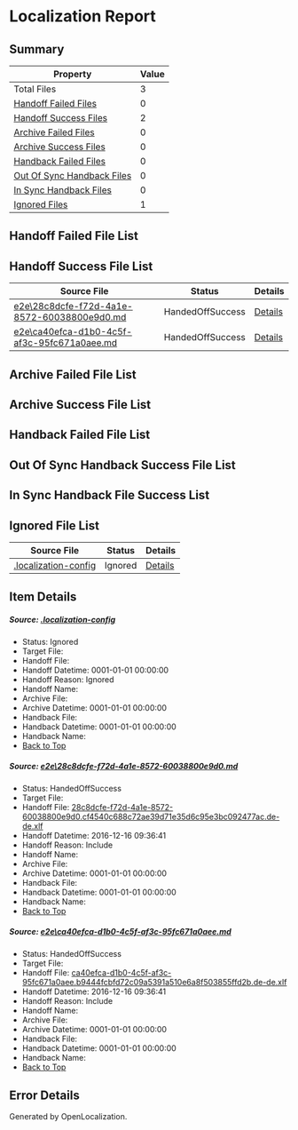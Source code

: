 # <a name='report-top'></a> Localization Report

## Summary
 Property | Value 
 -------- | ----- 
 Total Files | 3
[ Handoff Failed Files ](#handoff-failed-list)| 0
[ Handoff Success Files ](#handoff-success-list)| 2
[ Archive Failed Files ](#archive-failed-list)| 0
[ Archive Success Files ](#archive-success-list)| 0
[ Handback Failed Files ](#handback-failed-list)| 0
[ Out Of Sync Handback Files ](#outofsync-handback-success-list)| 0
[ In Sync Handback Files ](#insync-handback-success-list)| 0
[ Ignored Files ](#ignored-list)| 1

## <a name='handoff-failed-list'></a> Handoff Failed File List

## <a name='handoff-success-list'></a> Handoff Success File List
 Source File | Status | Details 
 ----------- | ------ | ------- 
 [e2e\28c8dcfe-f72d-4a1e-8572-60038800e9d0.md](https://github.com/OpenLocalizationTestOrg/ol-test0/blob/10e063f400618e79060f9a24fe61fc457aa184b7/e2e/28c8dcfe-f72d-4a1e-8572-60038800e9d0.md) | HandedOffSuccess | [Details](#7fa05182ccff007bd5780c14923ddb4a2f595bd51)
 [e2e\ca40efca-d1b0-4c5f-af3c-95fc671a0aee.md](https://github.com/OpenLocalizationTestOrg/ol-test0/blob/10e063f400618e79060f9a24fe61fc457aa184b7/e2e/ca40efca-d1b0-4c5f-af3c-95fc671a0aee.md) | HandedOffSuccess | [Details](#87bfe8b09616cbc3621ab13f291c0ac22d054dc72)

## <a name='archive-failed-list'></a> Archive Failed File List

## <a name='archive-success-list'></a> Archive Success File List

## <a name='handback-failed-list'></a> Handback Failed File List

## <a name='outofsync-handback-success-list'></a> Out Of Sync Handback Success File List

## <a name='insync-handback-success-list'></a> In Sync Handback File Success List

## <a name='ignored-list'></a> Ignored File List
 Source File | Status | Details 
 ----------- | ------ | ------- 
 [.localization-config](https://github.com/OpenLocalizationTestOrg/ol-test0/blob/10e063f400618e79060f9a24fe61fc457aa184b7/.localization-config) | Ignored | [Details](#cb0632cf59c1387fc1742bfb9fa3c47f87e2e5c90)

## Item Details
##### <a name='cb0632cf59c1387fc1742bfb9fa3c47f87e2e5c90'></a> Source: [.localization-config](https://github.com/OpenLocalizationTestOrg/ol-test0/blob/10e063f400618e79060f9a24fe61fc457aa184b7/.localization-config)
* Status: Ignored
* Target File: 
* Handoff File: 
* Handoff Datetime: 0001-01-01 00:00:00
* Handoff Reason: Ignored
* Handoff Name: 
* Archive File: 
* Archive Datetime: 0001-01-01 00:00:00
* Handback File: 
* Handback Datetime: 0001-01-01 00:00:00
* Handback Name: 
* [Back to Top](#report-top)

##### <a name='7fa05182ccff007bd5780c14923ddb4a2f595bd51'></a> Source: [e2e\28c8dcfe-f72d-4a1e-8572-60038800e9d0.md](https://github.com/OpenLocalizationTestOrg/ol-test0/blob/10e063f400618e79060f9a24fe61fc457aa184b7/e2e/28c8dcfe-f72d-4a1e-8572-60038800e9d0.md)
* Status: HandedOffSuccess
* Target File: 
* Handoff File: [28c8dcfe-f72d-4a1e-8572-60038800e9d0.cf4540c688c72ae39d71e35d6c95e3bc092477ac.de-de.xlf](https://github.com/OpenLocalizationTestOrg/ol-test0-handoff/blob/179964598d9a3c73f26d616151c56b35113db039/ol-handoff/OpenLocalizationTestOrg/ol-test0-dede/xinjiang/ht/28c8dcfe-f72d-4a1e-8572-60038800e9d0.cf4540c688c72ae39d71e35d6c95e3bc092477ac.de-de.xlf)
* Handoff Datetime: 2016-12-16 09:36:41
* Handoff Reason: Include
* Handoff Name: 
* Archive File: 
* Archive Datetime: 0001-01-01 00:00:00
* Handback File: 
* Handback Datetime: 0001-01-01 00:00:00
* Handback Name: 
* [Back to Top](#report-top)

##### <a name='87bfe8b09616cbc3621ab13f291c0ac22d054dc72'></a> Source: [e2e\ca40efca-d1b0-4c5f-af3c-95fc671a0aee.md](https://github.com/OpenLocalizationTestOrg/ol-test0/blob/10e063f400618e79060f9a24fe61fc457aa184b7/e2e/ca40efca-d1b0-4c5f-af3c-95fc671a0aee.md)
* Status: HandedOffSuccess
* Target File: 
* Handoff File: [ca40efca-d1b0-4c5f-af3c-95fc671a0aee.b9444fcbfd72c09a5391a510e6a8f503855ffd2b.de-de.xlf](https://github.com/OpenLocalizationTestOrg/ol-test0-handoff/blob/179964598d9a3c73f26d616151c56b35113db039/ol-handoff/OpenLocalizationTestOrg/ol-test0-dede/xinjiang/ht/ca40efca-d1b0-4c5f-af3c-95fc671a0aee.b9444fcbfd72c09a5391a510e6a8f503855ffd2b.de-de.xlf)
* Handoff Datetime: 2016-12-16 09:36:41
* Handoff Reason: Include
* Handoff Name: 
* Archive File: 
* Archive Datetime: 0001-01-01 00:00:00
* Handback File: 
* Handback Datetime: 0001-01-01 00:00:00
* Handback Name: 
* [Back to Top](#report-top)


## Error Details

Generated by OpenLocalization.
